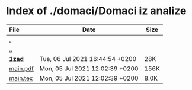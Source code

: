 # Index of ./domaci/Domaci iz analize

File | Date | Size
:--- | --- | ---
[.](.) | |
[..](..) | |
[**<span>1zad</span>**](1zad) | Tue, 06 Jul 2021 16:44:54 +0200 | 28K
[<span>main.pdf</span>](main.pdf) | Mon, 05 Jul 2021 12:02:39 +0200 | 156K
[<span>main.tex</span>](main.tex) | Mon, 05 Jul 2021 12:02:39 +0200 | 8.0K
